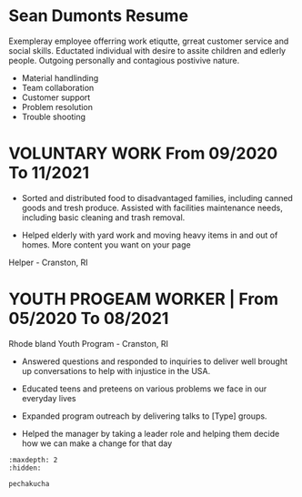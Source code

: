 # Sean Dumonts Resume

Exempleray employee offerring work etiqutte, grreat customer service and social skills. Eductated individual with desire to assite children and edlerly people. Outgoing personally and contagious postivive nature.

- Material handlinding 
- Team collaboration
- Customer support
- Problem resolution 
- Trouble shooting 

# VOLUNTARY WORK From 09/2020 To 11/2021

- Sorted and distributed food to disadvantaged families, including canned goods and tresh produce. Assisted with facilities maintenance needs, including basic cleaning and trash removal.

- Helped elderly with yard work and moving heavy items in and out of homes.
More content you want on your page

Helper - Cranston, RI

# YOUTH PROGEAM WORKER | From 05/2020 To 08/2021

Rhode bland Youth Program - Cranston, RI 

- Answered questions and responded to inquiries to deliver well brought up conversations to help with injustice in the USA.

- Educated teens and preteens on various problems we face in our everyday lives

- Expanded program outreach by delivering talks to [Type] groups. 

- Helped the manager by taking a leader role and helping them decide how we can make a change for that day




<!-- use this to make a menu when you add more pages -->
```{toctree}
:maxdepth: 2
:hidden:

pechakucha
```
